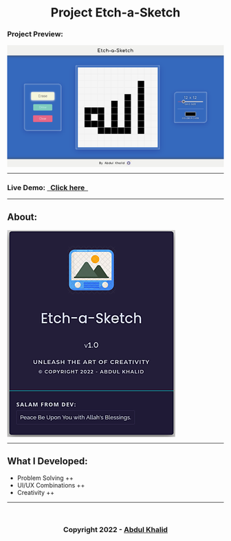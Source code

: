 <h1 align="center"> Project Etch-a-Sketch </h1>

### Project Preview:

<img align="center" src="./assets/Project-Preview.png"/>

---

### Live Demo: [&nbsp; Click here &nbsp;](https://0xAbdulKhalid.github.io/Odin-Project-Workspace/Etch-a-Sketch/ "Project Link")

---
## About:  

<img align="center" src="./assets/About-card.png"/>

---

## What I Developed:
+ Problem Solving ++
+ UI/UX Combinations ++
+ Creativity ++

---

<br>
<h3 align="center"> Copyright 2022 - <a href="https://github.com/0xAbdulKhalid">Abdul Khalid</a></h3>
<br>
